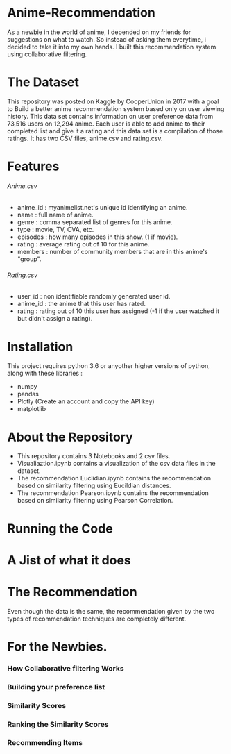 # Anime-Recommendation

As a newbie in the world of anime, I depended on my friends for suggestions on what to watch. So instead of asking them everytime, i decided to take it into my own hands. I built this recommendation system using collaborative filtering. 

# The Dataset
This repository was posted on Kaggle by CooperUnion in 2017 with a goal to Build a better anime recommendation system based only on user viewing history.
This data set contains information on user preference data from 73,516 users on 12,294 anime. Each user is able to add anime to their completed list and give it a rating and this data set is a compilation of those ratings.
It has two CSV files, anime.csv and rating.csv.
# Features

######	Anime.csv

-	anime_id : myanimelist.net's unique id identifying an anime.
-	name : full name of anime.
-	genre : comma separated list of genres for this anime.
-	type : movie, TV, OVA, etc.
-	episodes : how many episodes in this show. (1 if movie).
-	rating : average rating out of 10 for this anime.
-	members : number of community members that are in this anime's "group".

######	Rating.csv	

-	user_id : non identifiable randomly generated user id.
-	anime_id : the anime that this user has rated.
-	rating : rating out of 10 this user has assigned (-1 if the user watched it but didn't assign a rating).

# Installation
This project requires python 3.6 or anyother higher versions of python, along with these libraries :
- numpy
- pandas
- Plotly (Create an account and copy the API key)
- matplotlib

# About the Repository

- This repository contains 3 Notebooks and 2 csv files.
- Visualiaztion.ipynb contains a visualization of the csv data files in the dataset.
- The recommendation Euclidian.ipynb contains the recommendation based on similarity filtering using Eucildian 
  distances.
- The recommendation Pearson.ipynb contains the recommendation based on similarity filtering using Pearson 
  Correlation.

 
# Running the Code


# A Jist of what it does

# The Recommendation
Even though the data is the same, the recommendation given by the two types of recommendation techniques are completely different.



# For the Newbies. 
### How Collaborative filtering Works

### Building your preference list

### Similarity Scores

### Ranking the Similarity Scores

### Recommending Items